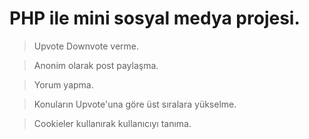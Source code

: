 # PHP ile mini sosyal medya projesi.
> Upvote Downvote verme.

> Anonim olarak post paylaşma.

> Yorum yapma.

> Konuların Upvote'una göre üst sıralara yükselme.

> Cookieler kullanırak kullanıcıyı tanıma.


